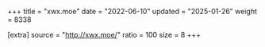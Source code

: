 +++
title = "xwx.moe"
date = "2022-06-10"
updated = "2025-01-26"
weight = 8338

[extra]
source = "http://xwx.moe/"
ratio = 100
size = 8
+++
